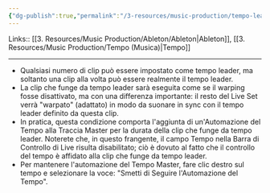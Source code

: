 ```yaml
---
{"dg-publish":true,"permalink":"/3-resources/music-production/tempo-leader-follower-di-ableton/"}
---
```


Links:: [[3. Resources/Music Production/Ableton/Ableton\|Ableton]], [[3. Resources/Music Production/Tempo (Musica)\|Tempo]]
 
---
- Qualsiasi numero di clip può essere impostato come tempo leader, ma soltanto una clip alla volta può essere realmente il tempo leader.
- La clip che funge da tempo leader sarà eseguita come se il warping fosse disattivato, ma con una differenza importante: il resto del Live Set verrà "warpato" (adattato) in modo da suonare in sync con il tempo leader definito da questa clip.
- In pratica, questa condizione comporta l'aggiunta di un'Automazione del Tempo alla Traccia Master per la durata della clip che funge da tempo leader. Noterete che, in questo frangente, il campo Tempo nella Barra di Controllo di Live risulta disabilitato; ciò è dovuto al fatto che il controllo del tempo è affidato alla clip che funge da tempo leader.
- Per mantenere l'automazione del Tempo Master, fare clic destro sul tempo e selezionare la voce: "Smetti di Seguire l'Automazione del Tempo".


